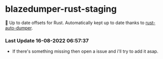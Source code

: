 # blazedumper-rust-staging

🚀 Up to date offsets for Rust. Automatically kept up to date thanks to [rust-auto-dumper](https://github.com/Akandesh/rust-auto-dumper).


### Last Update 16-08-2022 06:57:37
- If there's something missing then open a issue and i'll try to add it asap.